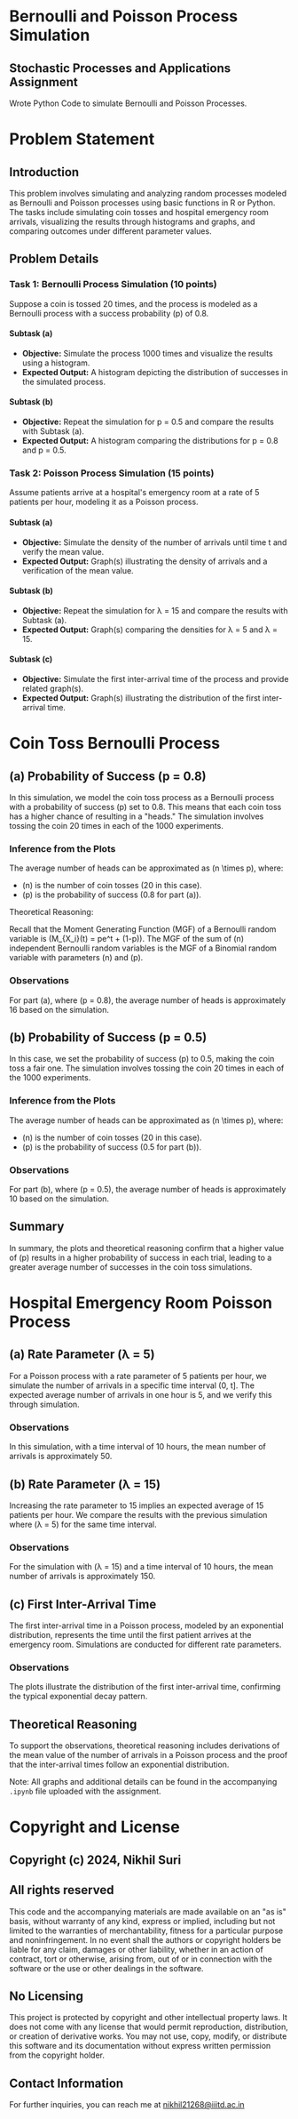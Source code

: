 # Bernoulli and Poisson Process Simulation
## Stochastic Processes and Applications Assignment 
Wrote Python Code to simulate Bernoulli and Poisson Processes.

# Problem Statement

## Introduction

This problem involves simulating and analyzing random processes modeled as Bernoulli and Poisson processes using basic functions in R or Python. The tasks include simulating coin tosses and hospital emergency room arrivals, visualizing the results through histograms and graphs, and comparing outcomes under different parameter values.

## Problem Details

### Task 1: Bernoulli Process Simulation (10 points)

Suppose a coin is tossed 20 times, and the process is modeled as a Bernoulli process with a success probability (p) of 0.8.

#### Subtask (a)

- **Objective:** Simulate the process 1000 times and visualize the results using a histogram.
- **Expected Output:** A histogram depicting the distribution of successes in the simulated process.

#### Subtask (b)

- **Objective:** Repeat the simulation for p = 0.5 and compare the results with Subtask (a).
- **Expected Output:** A histogram comparing the distributions for p = 0.8 and p = 0.5.

### Task 2: Poisson Process Simulation (15 points)

Assume patients arrive at a hospital's emergency room at a rate of 5 patients per hour, modeling it as a Poisson process.

#### Subtask (a)

- **Objective:** Simulate the density of the number of arrivals until time t and verify the mean value.
- **Expected Output:** Graph(s) illustrating the density of arrivals and a verification of the mean value.

#### Subtask (b)

- **Objective:** Repeat the simulation for λ = 15 and compare the results with Subtask (a).
- **Expected Output:** Graph(s) comparing the densities for λ = 5 and λ = 15.

#### Subtask (c)

- **Objective:** Simulate the first inter-arrival time of the process and provide related graph(s).
- **Expected Output:** Graph(s) illustrating the distribution of the first inter-arrival time.



# Coin Toss Bernoulli Process

## (a) Probability of Success (p = 0.8)

In this simulation, we model the coin toss process as a Bernoulli process with a probability of success (p) set to 0.8. This means that each coin toss has a higher chance of resulting in a "heads." The simulation involves tossing the coin 20 times in each of the 1000 experiments.

### Inference from the Plots

The average number of heads can be approximated as \(n \times p\), where:
- \(n\) is the number of coin tosses (20 in this case).
- \(p\) is the probability of success (0.8 for part (a)).

Theoretical Reasoning:

Recall that the Moment Generating Function (MGF) of a Bernoulli random variable is \(M_{X_i}(t) = pe^t + (1-p)\). The MGF of the sum of \(n\) independent Bernoulli random variables is the MGF of a Binomial random variable with parameters \(n\) and \(p\).

### Observations

For part (a), where \(p = 0.8\), the average number of heads is approximately 16 based on the simulation.

## (b) Probability of Success (p = 0.5)

In this case, we set the probability of success (p) to 0.5, making the coin toss a fair one. The simulation involves tossing the coin 20 times in each of the 1000 experiments.

### Inference from the Plots

The average number of heads can be approximated as \(n \times p\), where:
- \(n\) is the number of coin tosses (20 in this case).
- \(p\) is the probability of success (0.5 for part (b)).

### Observations

For part (b), where \(p = 0.5\), the average number of heads is approximately 10 based on the simulation.

## Summary

In summary, the plots and theoretical reasoning confirm that a higher value of \(p\) results in a higher probability of success in each trial, leading to a greater average number of successes in the coin toss simulations.

# Hospital Emergency Room Poisson Process

## (a) Rate Parameter (λ = 5)

For a Poisson process with a rate parameter of 5 patients per hour, we simulate the number of arrivals in a specific time interval (0, t]. The expected average number of arrivals in one hour is 5, and we verify this through simulation.

### Observations

In this simulation, with a time interval of 10 hours, the mean number of arrivals is approximately 50.

## (b) Rate Parameter (λ = 15)

Increasing the rate parameter to 15 implies an expected average of 15 patients per hour. We compare the results with the previous simulation where \(λ = 5\) for the same time interval.

### Observations

For the simulation with \(λ = 15\) and a time interval of 10 hours, the mean number of arrivals is approximately 150.

## (c) First Inter-Arrival Time

The first inter-arrival time in a Poisson process, modeled by an exponential distribution, represents the time until the first patient arrives at the emergency room. Simulations are conducted for different rate parameters.

### Observations

The plots illustrate the distribution of the first inter-arrival time, confirming the typical exponential decay pattern.

## Theoretical Reasoning

To support the observations, theoretical reasoning includes derivations of the mean value of the number of arrivals in a Poisson process and the proof that the inter-arrival times follow an exponential distribution.

Note: All graphs and additional details can be found in the accompanying `.ipynb` file uploaded with the assignment.

# Copyright and License

## Copyright (c) 2024, Nikhil Suri

## All rights reserved

This code and the accompanying materials are made available on an "as is" basis, without warranty of any kind, express or implied, including but not limited to the warranties of merchantability, fitness for a particular purpose and noninfringement. In no event shall the authors or copyright holders be liable for any claim, damages or other liability, whether in an action of contract, tort or otherwise, arising from, out of or in connection with the software or the use or other dealings in the software.

## No Licensing
This project is protected by copyright and other intellectual property laws. It does not come with any license that would permit reproduction, distribution, or creation of derivative works. You may not use, copy, modify, or distribute this software and its documentation without express written permission from the copyright holder.

## Contact Information
For further inquiries, you can reach me at nikhil21268@iiitd.ac.in
